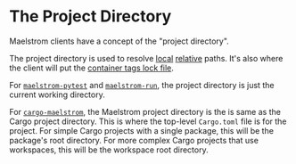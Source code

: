 # The Project Directory

Maelstrom clients have a concept of the "project directory".

The project directory is used to resolve [local](spec-layers.md#glob)
[relative](spec-layers.md#paths) paths. It's also where the client will put the
[container tags lock file](container-images.md#lock-file).

For [`maelstrom-pytest`](pytest.md) and [`maelstrom-run`](run.md), the project
directory is just the current working directory.

For [`cargo-maelstrom`](cargo-maelstrom.md), the Maelstrom project directory is the is same as the
Cargo project directory. This is where the top-level `Cargo.toml` file is for the project.
For simple Cargo projects with a single package, this will be the package's
root directory. For more complex Cargo projects that use workspaces, this will
be the workspace root directory.
